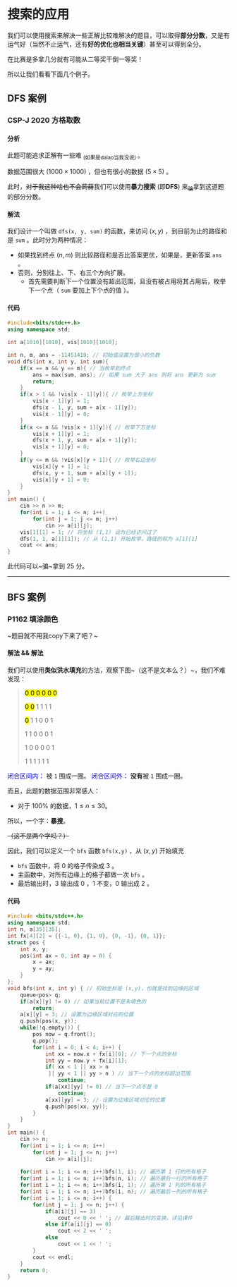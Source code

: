 # 搜索的应用

我们可以使用搜索来解决一些正解比较难解决的题目，可以取得**部分分数**，又是有运气好（当然不止运气，还有**好的优化也相当关键**）甚至可以得到全分。

在比赛是多拿几分就有可能从二等奖干倒一等奖！

所以让我们看看下面几个例子。

## DFS 案例

### CSP-J 2020 方格取数

#### 分析

此题可能追求正解有一些难 <sub>(如果是dalao当我没说) </sub>。

数据范围很大 $(1000 \times 1000)$ ，但也有很小的数据 $(5 \times 5)$ 。

此时，~~对于我这种啥也不会蒟蒻~~我们可以使用**暴力搜索** (即**DFS**) 来<sub>~~骗~~</sub>拿到这道题的部分分数。

#### 解法

我们设计一个叫做 `dfs(x, y, sum)` 的函数，来访问 $(x, y)$ ，到目前为止的路径和是 `sum` 。此时分为两种情况：

- 如果找到终点 $(n,m)$ 则比较路径和是否比答案更优，如果是，更新答案 `ans` 。
- 否则，分别往上、下、右三个方向扩展。
	- 首先需要判断下一个位置没有超出范围，且没有被占用将其占用后，枚举下一个点（ `sum` 要加上下个点的值 ）。

#### 代码

```c++
#include<bits/stdc++.h>
using namespace std;

int a[1010][1010], vis[1010][1010];

int n, m, ans = -11451419; // 初始值设置为很小的负数 
void dfs(int x, int y, int sum){
    if(x == n && y == m){ // 当枚举到终点
        ans = max(sum, ans); // 如果 sum 大于 ans 则将 ans 更新为 sum
        return;
    }
    if(x > 1 && !vis[x - 1][y]){ // 枚举上方坐标
        vis[x - 1][y] = 1;
        dfs(x - 1, y, sum + a[x - 1][y]);
        vis[x - 1][y] = 0;
    }
    if(x <= n && !vis[x + 1][y]){ // 枚举下方坐标
        vis[x + 1][y] = 1;
        dfs(x + 1, y, sum + a[x + 1][y]);
        vis[x + 1][y] = 0;
    }    
    if(y <= m && !vis[x][y + 1]){ // 枚举右边坐标
        vis[x][y + 1] = 1;
        dfs(x, y + 1, sum + a[x][y + 1]);
        vis[x][y + 1] = 0;
    }   
}
int main() {
    cin >> n >> m;
    for(int i = 1; i <= n; i++)
        for(int j = 1; j <= m; j++) 
            cin >> a[i][j];
    vis[1][1] = 1; // 将坐标 (1,1) 设为已经访问过了
    dfs(1, 1, a[1][1]); // 从 (1,1) 开始枚举，路径的和为 a[1][1]
    cout << ans;
}

```

此代码可以~骗~拿到 $25$ 分。

---

## BFS 案例

### P1162 填涂颜色

~题目就不用我copy下来了吧？~

#### 解法 && 解法

我们可以使用**类似洪水填充**的方法，观察下图~（这不是文本么？）~，我们不难发现：

> <mark>0 0 0 0 0 0</mark>
> 
> <mark>0 0</mark> 1 1 1 1
> 
> <mark>0</mark> 1 1 0 0 1
> 
> 1 1 0 0 0 1
> 
> 1 0 0 0 0 1
> 
> 1 1 1 1 1 1

<span style="color:blue">闭合区间内：</span> 被 `1` 围成一圈。
<span style="color:blue">闭合区间外：</span> **没有**被 `1` 围成一圈。

而且，此题的数据范围非常感人：

- 对于 $100$% 的数据，$1 \le n \le 30$。

所以，一个字：**暴搜**。

~~（这不是两个字吗？）~~

因此，我们可以定义一个 `bfs` 函数 `bfs(x,y)` ，从 $(x,y)$ 开始填充

- `bfs` 函数中，将 $0$ 的格子传染成 $3$ 。
- 主函数中，对所有边缘上的格子都做一次 `bfs` 。
- 最后输出时，$3$ 输出成 $0$ ，$1$ 不变，$0$ 输出成 $2$ 。

#### 代码

```c++
#include <bits/stdc++.h>
using namespace std;
int n, a[35][35];
int fx[4][2] = {{-1, 0}, {1, 0}, {0, -1}, {0, 1}};
struct pos {
    int x, y;
    pos(int ax = 0, int ay = 0) {
        x = ax;
        y = ay;
    }
};
void bfs(int x, int y) { // 初始坐标是 (x,y)，也就是找到边缘的区域
    queue<pos> q;
    if(a[x][y] != 0) // 如果当前位置不是未填色的
        return;
    a[x][y] = 3; // 设置为边缘区域对应的位置
    q.push(pos(x, y));
    while(!q.empty()) {
        pos now = q.front();
        q.pop();
        for(int i = 0; i < 4; i++) {
            int xx = now.x + fx[i][0]; // 下一个点的坐标
            int yy = now.y + fx[i][1];
            if( xx < 1 || xx > n
             || yy < 1 || yy > n ) // 当下一个点的坐标超出范围
                continue;
            if(a[xx][yy] != 0) // 当下一个点不是 0
                continue;
            a[xx][yy] = 3; // 设置为边缘区域对应的位置
            q.push(pos(xx, yy));
        }
    }
}
int main() {
    cin >> n;
    for(int i = 1; i <= n; i++)
        for(int j = 1; j <= n; j++)
            cin >> a[i][j];
            
    for(int i = 1; i <= n; i++)bfs(1, i); // 遍历第 1 行的所有格子
    for(int i = 1; i <= n; i++)bfs(n, i); // 遍历最后一行的所有格子
    for(int i = 1; i <= n; i++)bfs(i, 1); // 遍历第 1 列的所有格子
    for(int i = 1; i <= n; i++)bfs(i, n); // 遍历最后一列的所有格子
    for(int i = 1; i <= n; i++) {
        for(int j = 1; j <= n; j++) {
            if(a[i][j] == 3)
                cout << 0 << ' '; // 最后输出时的变换，详见课件
            else if(a[i][j] == 0)
                cout << 2 << ' ';
            else
                cout << 1 << ' ';
        }
        cout << endl;
    }
    return 0;
}

```
